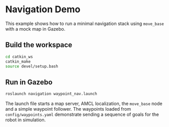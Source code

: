 # Navigation Demo

This example shows how to run a minimal navigation stack using `move_base` with a mock map in Gazebo.

## Build the workspace

```bash
cd catkin_ws
catkin_make
source devel/setup.bash
```

## Run in Gazebo

```bash
roslaunch navigation waypoint_nav.launch
```

The launch file starts a map server, AMCL localization, the `move_base` node and a simple waypoint follower. The waypoints loaded from `config/waypoints.yaml` demonstrate sending a sequence of goals for the robot in simulation.
